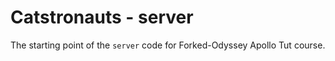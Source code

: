 # Catstronauts - server

The starting point of the `server` code for Forked-Odyssey Apollo Tut course.
